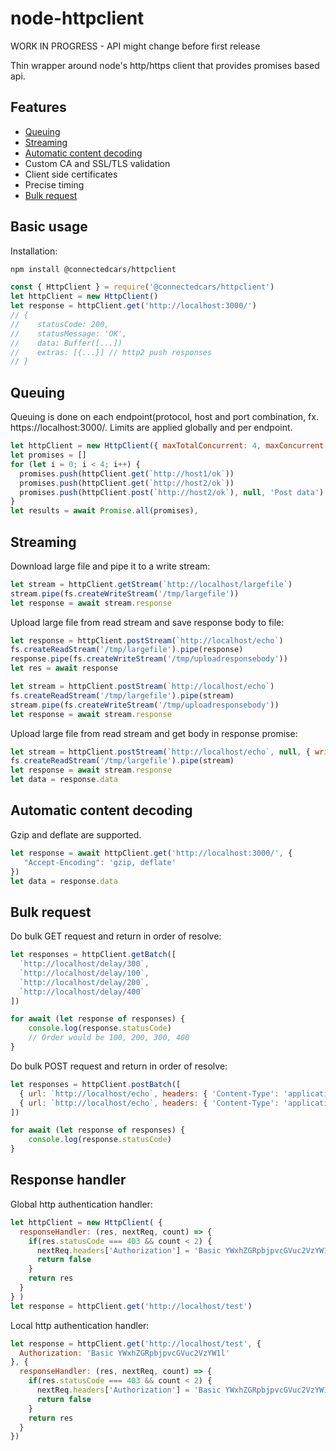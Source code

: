 # node-httpclient

WORK IN PROGRESS - API might change before first release

Thin wrapper around node's http/https client that provides promises based api.

## Features

* [Queuing](#queuing)
* [Streaming](#streaming)
* [Automatic content decoding](#automatic-content-decoding)
* Custom CA and SSL/TLS validation
* Client side certificates
* Precise timing
* [Bulk request](#bulk-request)

## Basic usage

Installation:

``` bash
npm install @connectedcars/httpclient
```

``` javascript
const { HttpClient } = require('@connectedcars/httpclient')
let httpClient = new HttpClient()
let response = httpClient.get('http://localhost:3000/')
// {
//    statusCode: 200,
//    statusMessage: 'OK',
//    data: Buffer([...])
//    extras: [{...}] // http2 push responses
// }
```

## Queuing

Queuing is done on each endpoint(protocol, host and port combination,
fx. https://localhost:3000/. Limits are applied globally and per endpoint.

``` javascript
let httpClient = new HttpClient({ maxTotalConcurrent: 4, maxConcurrent: 2, keepAlive: true })
let promises = []
for (let i = 0; i < 4; i++) {
  promises.push(httpClient.get(`http://host1/ok`))
  promises.push(httpClient.get(`http://host2/ok`))
  promises.push(httpClient.post(`http://host2/ok`), null, 'Post data')
}
let results = await Promise.all(promises),
```

## Streaming

Download large file and pipe it to a write stream:

``` javascript
let stream = httpClient.getStream(`http://localhost/largefile`)
stream.pipe(fs.createWriteStream('/tmp/largefile'))
let response = await stream.response
```

Upload large file from read stream and save response body to file:

``` javascript
let response = httpClient.postStream(`http://localhost/echo`)
fs.createReadStream('/tmp/largefile').pipe(response)
response.pipe(fs.createWriteStream('/tmp/uploadresponsebody'))
let res = await response

let stream = httpClient.postStream(`http://localhost/echo`)
fs.createReadStream('/tmp/largefile').pipe(stream)
stream.pipe(fs.createWriteStream('/tmp/uploadresponsebody'))
let response = await stream.response
```

Upload large file from read stream and get body in response promise:

``` javascript
let stream = httpClient.postStream(`http://localhost/echo`, null, { writeStream: true })
fs.createReadStream('/tmp/largefile').pipe(stream)
let response = await stream.response
let data = response.data
```

## Automatic content decoding

Gzip and deflate are supported.

``` javascript
let response = await httpClient.get('http://localhost:3000/', {
   "Accept-Encoding": 'gzip, deflate'
})
let data = response.data
```

## Bulk request

Do bulk GET request and return in order of resolve:

``` javascript
let responses = httpClient.getBatch([
  `http://localhost/delay/300`,
  `http://localhost/delay/100`,
  `http://localhost/delay/200`,
  `http://localhost/delay/400`
])

for await (let response of responses) {
    console.log(response.statusCode)
    // Order would be 100, 200, 300, 400
}
```

Do bulk POST request and return in order of resolve:

``` javascript
let responses = httpClient.postBatch([
  { url: `http://localhost/echo`, headers: { 'Content-Type': 'application/json' }, data: '{ "payload": "1" }' },
  { url: `http://localhost/echo`, headers: { 'Content-Type': 'application/json' }, data: '{ "payload": "2" }' }
])

for await (let response of responses) {
    console.log(response.statusCode)
}
```

## Response handler

Global http authentication handler:

``` javascript
let httpClient = new HttpClient( {
  responseHandler: (res, nextReq, count) => {
    if(res.statusCode === 403 && count < 2) {
      nextReq.headers['Authorization'] = 'Basic YWxhZGRpbjpvcGVuc2VzYW1l'
      return false
    }
    return res
  }
} )
let response = httpClient.get('http://localhost/test')
```

Local http authentication handler:

``` javascript
let response = httpClient.get('http://localhost/test', {
  Authorization: 'Basic YWxhZGRpbjpvcGVuc2VzYW1l'
}, {
  responseHandler: (res, nextReq, count) => {
    if(res.statusCode === 403 && count < 2) {
      nextReq.headers['Authorization'] = 'Basic YWxhZGRpbjpvcGVuc2VzYW1l'
      return false
    }
    return res
  }
})
```
